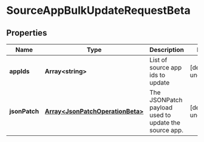 # SourceAppBulkUpdateRequestBeta

## Properties

Name | Type | Description | Notes
------------ | ------------- | ------------- | -------------
**appIds** | **Array&lt;string&gt;** | List of source app ids to update | [default to undefined]
**jsonPatch** | [**Array&lt;JsonPatchOperationBeta&gt;**](JsonPatchOperationBeta.md) | The JSONPatch payload used to update the source app. | [default to undefined]

